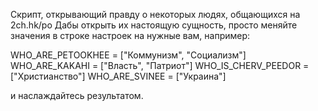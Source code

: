 Скрипт, открывающий правду о некоторых людях, общающихся на 2ch.hk/po
Дабы открыть их настоящую сущность, просто меняйте значения в строке настроек на нужные вам, например:

WHO_ARE_PETOOKHEE = ["Коммунизм", "Социализм"]
WHO_ARE_KAKAHI = ["Власть", "Патриот"]
WHO_IS_CHERV_PEEDOR = ["Христианство"]
WHO_ARE_SVINEE = ["Украина"]

и наслаждайтесь результатом.
